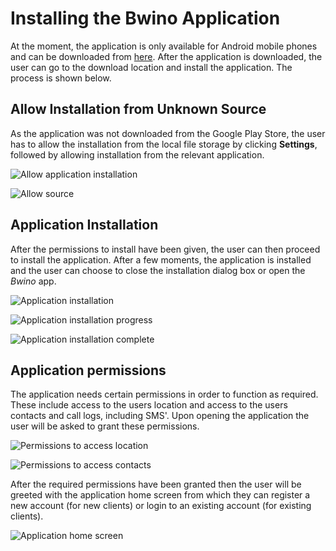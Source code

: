 # Installing the Bwino Application

At the moment, the application is only available for Android mobile phones and can be downloaded from [here](https://mage.365.ke/Bwino-Release-3.0.0.apk). After the application is downloaded, the user can go to the download location and install the application. The process is shown below.

## Allow Installation from Unknown Source

As the application was not downloaded from the Google Play Store, the user has to allow the installation from the local file storage by clicking **Settings**, followed by allowing installation from the relevant application.

![Allow application installation](screenshots/installation_registration/01_install_permission.png)

![Allow source](screenshots/installation_registration/02_allow_source.png)

## Application Installation

After the permissions to install have been given, the user can then proceed to install the application. After a few moments, the application is installed and the user can choose to close the installation dialog box or open the _Bwino_ app.

![Application installation](screenshots/installation_registration/03_install_application.png)

![Application installation progress](screenshots/installation_registration/04_install_progress.png)

![Application installation complete](screenshots/installation_registration/05_install_complete.png)

## Application permissions

The application needs certain permissions in order to function as required. These include access to the users location and access to the users contacts and call logs, including SMS'. Upon opening the application the user will be asked to grant these permissions.

![Permissions to access location](screenshots/installation_registration/06_location_access.png)

![Permissions to access contacts](screenshots/installation_registration/07_contact_access.png)

After the required permissions have been granted then the user will be greeted with the application home screen from which they can register a new account (for new clients) or login to an existing account (for existing clients).

![Application home screen](screenshots/installation_registration/08_home_screen.png)
